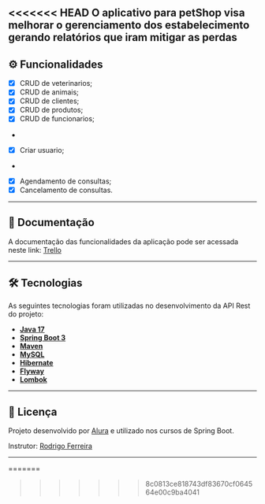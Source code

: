 
<<<<<<< HEAD
O aplicativo para petShop visa melhorar o gerenciamento dos estabelecimento gerando relatórios que iram mitigar as perdas
---

## ⚙️ Funcionalidades

- [x] CRUD de veterinarios;
- [x] CRUD de animais;
- [x] CRUD de clientes;
- [x] CRUD de produtos;
- [x] CRUD de funcionarios;
- 
- [x] Criar usuario;
-
- [x] Agendamento de consultas;
- [x] Cancelamento de consultas.

---



## 📄 Documentação

A documentação das funcionalidades da aplicação pode ser acessada neste link: <a href="https://trello.com/b/O0lGCsKb/api-voll-med">Trello</a>

---

## 🛠 Tecnologias

As seguintes tecnologias foram utilizadas no desenvolvimento da API Rest do projeto:

- **[Java 17](https://www.oracle.com/java)**
- **[Spring Boot 3](https://spring.io/projects/spring-boot)**
- **[Maven](https://maven.apache.org)**
- **[MySQL](https://www.mysql.com)**
- **[Hibernate](https://hibernate.org)**
- **[Flyway](https://flywaydb.org)**
- **[Lombok](https://projectlombok.org)**

---

## 📝 Licença

Projeto desenvolvido por [Alura](https://www.alura.com.br) e utilizado nos cursos de Spring Boot.

Instrutor: [Rodrigo Ferreira](https://cursos.alura.com.br/user/rodrigo-ferreira) 

---
=======
>>>>>>> 8c0813ce818743df83670cf064564e00c9ba4041
